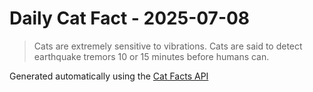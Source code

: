 # Daily Cat Fact - 2025-07-08

> Cats are extremely sensitive to vibrations. Cats are said to detect earthquake tremors 10 or 15 minutes before humans can.

Generated automatically using the [Cat Facts API](https://catfact.ninja)
